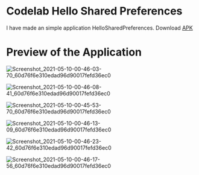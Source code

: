 # Codelab Hello Shared Preferences
I have made an simple application HelloSharedPreferences.
Download [APK](https://github.com/jayakumari1503/Codelabs/releases/download/v4/app-debug.apk)

# Preview of the Application

![Screenshot_2021-05-10-00-46-03-70_60d76f6e310edad96d90017fefd36ec0](https://user-images.githubusercontent.com/78533628/117585110-3faf5800-b12e-11eb-9dc0-60bf28922970.jpg)

![Screenshot_2021-05-10-00-46-08-41_60d76f6e310edad96d90017fefd36ec0](https://user-images.githubusercontent.com/78533628/117585115-463dcf80-b12e-11eb-9852-65b45242a071.jpg)

![Screenshot_2021-05-10-00-45-53-70_60d76f6e310edad96d90017fefd36ec0](https://user-images.githubusercontent.com/78533628/117585120-4b9b1a00-b12e-11eb-9bd2-a61f1e7b8981.jpg)

![Screenshot_2021-05-10-00-46-13-09_60d76f6e310edad96d90017fefd36ec0](https://user-images.githubusercontent.com/78533628/117585124-4fc73780-b12e-11eb-8ef2-e61dd408e481.jpg)

![Screenshot_2021-05-10-00-46-23-42_60d76f6e310edad96d90017fefd36ec0](https://user-images.githubusercontent.com/78533628/117585128-52c22800-b12e-11eb-946b-42adc5c2b5b7.jpg)

![Screenshot_2021-05-10-00-46-17-56_60d76f6e310edad96d90017fefd36ec0](https://user-images.githubusercontent.com/78533628/117585189-b3516500-b12e-11eb-8fcc-b3b00d9c9022.jpg)






